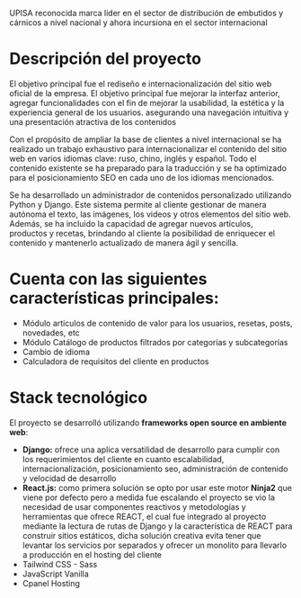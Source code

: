 UPISA reconocida marca lider en el sector de distribución de embutidos y cárnicos a nivel nacional y ahora incursiona en el sector internacional

# Descripción del proyecto

El objetivo principal fue el rediseño e internacionalización del sitio web oficial de la empresa. El objetivo principal fue mejorar la interfaz anterior, agregar funcionalidades con el fin de mejorar la usabilidad, la estética y la experiencia general de los usuarios.  asegurando una navegación intuitiva y una presentación atractiva de los contenidos

Con el propósito de ampliar la base de clientes a nivel internacional se ha realizado un trabajo exhaustivo para internacionalizar el contenido del sitio web en varios idiomas clave: ruso, chino, inglés y español. Todo el contenido existente se ha preparado para la traducción y se ha optimizado para el posicionamiento SEO en cada uno de los idiomas mencionados.

Se ha desarrollado un administrador de contenidos personalizado utilizando Python y Django. Este sistema permite al cliente gestionar de manera autónoma el texto, las imágenes, los videos y otros elementos del sitio web. Además, se ha incluido la capacidad de agregar nuevos artículos, productos y recetas, brindando al cliente la posibilidad de enriquecer el contenido y mantenerlo actualizado de manera ágil y sencilla.

# Cuenta con las siguientes características principales:

- Módulo artículos de contenido de valor para los usuarios, resetas, posts, novedades, etc
- Módulo Catálogo de productos filtrados por categorías y subcategorías
- Cambio de idioma
- Calculadora de requisitos del cliente en productos

# Stack tecnológico

El proyecto se desarrolló utilizando **frameworks open source en ambiente web**:

- **Django:** ofrece una aplica versatilidad de desarrollo para cumplir con los requerimientos del cliente en cuanto  escalabilidad, internacionalización, posicionamiento seo, administración de contenido y velocidad de desarrollo
- **React.js:** como primera solución se opto por usar este motor **Ninja2** que viene por defecto pero a medida fue escalando el proyecto se vio la necesidad de usar componentes reactivos y metodologías y herramientas que ofrece REACT, el cual fue integrado al proyecto mediante la lectura de rutas de Django y la característica de REACT para construir sitios estáticos, dicha solución creativa evita tener que levantar los servicios por separados y ofrecer un monolito para llevarlo a producción en el hosting del cliente
- Tailwind CSS - Sass
- JavaScript Vanilla
- Cpanel Hosting
